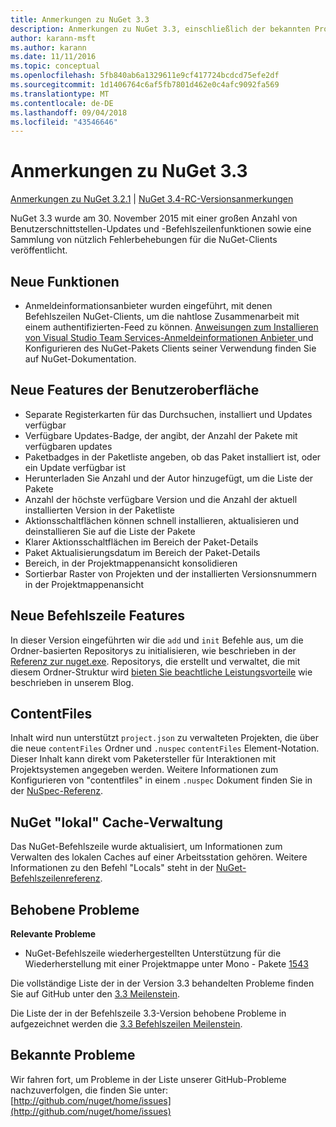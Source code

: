 ```yaml
---
title: Anmerkungen zu NuGet 3.3
description: Anmerkungen zu NuGet 3.3, einschließlich der bekannten Probleme, Fehlerkorrekturen, hinzugefügter Features und DCRs.
author: karann-msft
ms.author: karann
ms.date: 11/11/2016
ms.topic: conceptual
ms.openlocfilehash: 5fb840ab6a1329611e9cf417724bcdcd75efe2df
ms.sourcegitcommit: 1d1406764c6af5fb7801d462e0c4afc9092fa569
ms.translationtype: MT
ms.contentlocale: de-DE
ms.lasthandoff: 09/04/2018
ms.locfileid: "43546646"
---
```

# <a name="nuget-33-release-notes"></a>Anmerkungen zu NuGet 3.3

[Anmerkungen zu NuGet 3.2.1](../release-notes/nuget-3.2.1.md) | [NuGet 3.4-RC-Versionsanmerkungen](../release-notes/nuget-3.4-RC.md)

NuGet 3.3 wurde am 30. November 2015 mit einer großen Anzahl von Benutzerschnittstellen-Updates und -Befehlszeilenfunktionen sowie eine Sammlung von nützlich Fehlerbehebungen für die NuGet-Clients veröffentlicht.

## <a name="new-features"></a>Neue Funktionen

* Anmeldeinformationsanbieter wurden eingeführt, mit denen Befehlszeilen NuGet-Clients, um die nahtlose Zusammenarbeit mit einem authentifizierten-Feed zu können. [Anweisungen zum Installieren von Visual Studio Team Services-Anmeldeinformationen Anbieter ](../api/nuget-exe-credential-providers.md) und Konfigurieren des NuGet-Pakets Clients seiner Verwendung finden Sie auf NuGet-Dokumentation.

## <a name="new-user-interface-features"></a>Neue Features der Benutzeroberfläche

* Separate Registerkarten für das Durchsuchen, installiert und Updates verfügbar
* Verfügbare Updates-Badge, der angibt, der Anzahl der Pakete mit verfügbaren updates
* Paketbadges in der Paketliste angeben, ob das Paket installiert ist, oder ein Update verfügbar ist
* Herunterladen Sie Anzahl und der Autor hinzugefügt, um die Liste der Pakete
* Anzahl der höchste verfügbare Version und die Anzahl der aktuell installierten Version in der Paketliste
* Aktionsschaltflächen können schnell installieren, aktualisieren und deinstallieren Sie auf die Liste der Pakete
* Klarer Aktionsschaltflächen im Bereich der Paket-Details
* Paket Aktualisierungsdatum im Bereich der Paket-Details
* Bereich, in der Projektmappenansicht konsolidieren
* Sortierbar Raster von Projekten und der installierten Versionsnummern in der Projektmappenansicht

## <a name="new-command-line-features"></a>Neue Befehlszeile Features

In dieser Version eingeführten wir die `add` und `init` Befehle aus, um die Ordner-basierten Repositorys zu initialisieren, wie beschrieben in der [Referenz zur nuget.exe](../tools/nuget-exe-cli-reference.md). Repositorys, die erstellt und verwaltet, die mit diesem Ordner-Struktur wird [bieten Sie beachtliche Leistungsvorteile](http://blog.nuget.org/20150922/Accelerate-Package-Source.html) wie beschrieben in unserem Blog.

## <a name="contentfiles"></a>ContentFiles

Inhalt wird nun unterstützt `project.json` zu verwalteten Projekten, die über die neue `contentFiles` Ordner und `.nuspec` `contentFiles` Element-Notation.  Dieser Inhalt kann direkt vom Paketersteller für Interaktionen mit Projektsystemen angegeben werden.  Weitere Informationen zum Konfigurieren von "contentfiles" in einem `.nuspec` Dokument finden Sie in der [NuSpec-Referenz](../reference/nuspec.md).

## <a name="nuget-locals-cache-management"></a>NuGet "lokal" Cache-Verwaltung

Das NuGet-Befehlszeile wurde aktualisiert, um Informationen zum Verwalten des lokalen Caches auf einer Arbeitsstation gehören.  Weitere Informationen zu den Befehl "Locals" steht in der [NuGet-Befehlszeilenreferenz](../tools/cli-ref-locals.md).

## <a name="fixed-issues"></a>Behobene Probleme

**Relevante Probleme**

* NuGet-Befehlszeile wiederhergestellten Unterstützung für die Wiederherstellung mit einer Projektmappe unter Mono - Pakete [1543](https://github.com/NuGet/Home/issues/1543)

Die vollständige Liste der in der Version 3.3 behandelten Probleme finden Sie auf GitHub unter den [3.3 Meilenstein](https://github.com/NuGet/Home/issues?q=is%3Aissue+milestone%3A3.3.0+is%3Aclosed).

Die Liste der in der Befehlszeile 3.3-Version behobene Probleme in aufgezeichnet werden die [3.3 Befehlszeilen Meilenstein](https://github.com/NuGet/Home/issues?q=is%3Aissue+is%3Aclosed+milestone%3A3.3.0-commandline).

## <a name="known-issues"></a>Bekannte Probleme

Wir fahren fort, um Probleme in der Liste unserer GitHub-Probleme nachzuverfolgen, die finden Sie unter: [http://github.com/nuget/home/issues](http://github.com/nuget/home/issues)